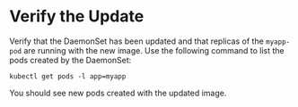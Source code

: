 # Verify the Update

Verify that the DaemonSet has been updated and that replicas of the `myapp-pod` are running with the new image. Use the following command to list the pods created by the DaemonSet:

```shell
kubectl get pods -l app=myapp
```

You should see new pods created with the updated image.
